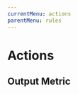 ```yaml
---
currentMenu: actions
parentMenu: rules
---
```


# Actions


## <a name="output-metric"></a> Output Metric